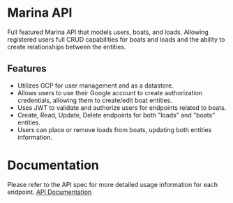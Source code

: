 # Marina API
Full featured Marina API that models users, boats, and loads. Allowing registered users full CRUD capabilities for boats and loads and the ability to create relationships between the entities.

## Features

* Utilizes GCP for user management and as a datastore.
* Allows users to use their Google account to create authorization credentials, allowing them to create/edit boat entities.
* Uses JWT to validate and authorize users for endpoints related to boats.
* Create, Read, Update, Delete endpoints for both "loads" and "boats" entities.
* Users can place or remove loads from boats, updating both entities information.

# Documentation

Please refer to the API spec for more detailed usage information for each endpoint. 
[API Documentation](../blob/main/marina_API_documentation.pdf)
